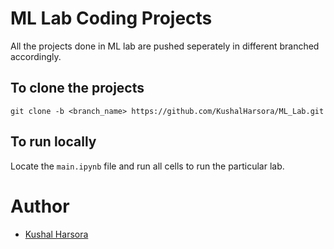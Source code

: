 # ML Lab Coding Projects

All the projects done in ML lab are pushed seperately in different branched accordingly.

## To clone the projects
```
git clone -b <branch_name> https://github.com/KushalHarsora/ML_Lab.git
```

## To run locally

Locate the ```main.ipynb``` file and run all cells to run the particular lab.

# Author

- [Kushal Harsora](https://github.com/KushalHarsora/)